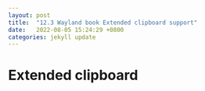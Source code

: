 ```yaml
---
layout: post
title:  "12.3 Wayland book Extended clipboard support"
date:   2022-08-05 15:24:29 +0800
categories: jekyll update
---
```

# Extended clipboard
